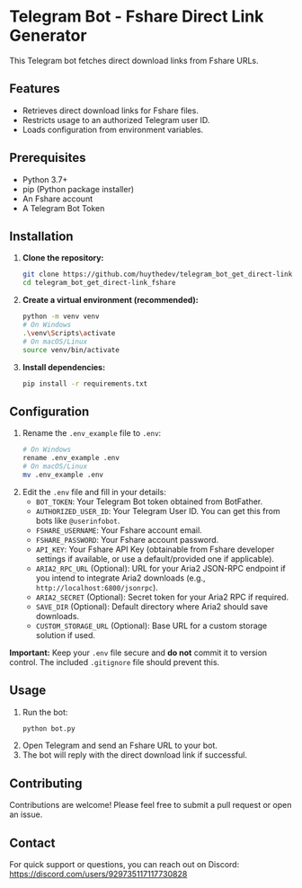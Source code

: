 # Telegram Bot - Fshare Direct Link Generator

This Telegram bot fetches direct download links from Fshare URLs.

## Features

*   Retrieves direct download links for Fshare files.
*   Restricts usage to an authorized Telegram user ID.
*   Loads configuration from environment variables.

## Prerequisites

*   Python 3.7+
*   pip (Python package installer)
*   An Fshare account
*   A Telegram Bot Token

## Installation

1.  **Clone the repository:**
    ```bash
    git clone https://github.com/huythedev/telegram_bot_get_direct-link_fshare.git
    cd telegram_bot_get_direct-link_fshare
    ```

2.  **Create a virtual environment (recommended):**
    ```bash
    python -m venv venv
    # On Windows
    .\venv\Scripts\activate
    # On macOS/Linux
    source venv/bin/activate
    ```

3.  **Install dependencies:**
    ```bash
    pip install -r requirements.txt
    ```

## Configuration

1.  Rename the `.env_example` file to `.env`:
    ```bash
    # On Windows
    rename .env_example .env
    # On macOS/Linux
    mv .env_example .env
    ```
2.  Edit the `.env` file and fill in your details:
    *   `BOT_TOKEN`: Your Telegram Bot token obtained from BotFather.
    *   `AUTHORIZED_USER_ID`: Your Telegram User ID. You can get this from bots like `@userinfobot`.
    *   `FSHARE_USERNAME`: Your Fshare account email.
    *   `FSHARE_PASSWORD`: Your Fshare account password.
    *   `API_KEY`: Your Fshare API Key (obtainable from Fshare developer settings if available, or use a default/provided one if applicable).
    *   `ARIA2_RPC_URL` (Optional): URL for your Aria2 JSON-RPC endpoint if you intend to integrate Aria2 downloads (e.g., `http://localhost:6800/jsonrpc`).
    *   `ARIA2_SECRET` (Optional): Secret token for your Aria2 RPC if required.
    *   `SAVE_DIR` (Optional): Default directory where Aria2 should save downloads.
    *   `CUSTOM_STORAGE_URL` (Optional): Base URL for a custom storage solution if used.

**Important:** Keep your `.env` file secure and **do not** commit it to version control. The included `.gitignore` file should prevent this.

## Usage

1.  Run the bot:
    ```bash
    python bot.py
    ```
2.  Open Telegram and send an Fshare URL to your bot.
3.  The bot will reply with the direct download link if successful.

## Contributing

Contributions are welcome! Please feel free to submit a pull request or open an issue.

## Contact

For quick support or questions, you can reach out on Discord: https://discord.com/users/929735117117730828